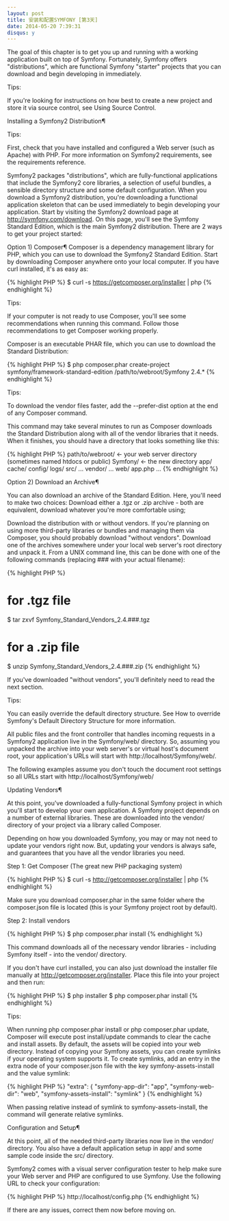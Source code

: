```yaml
---
layout: post
title: 安装和配置SYMFONY [第3天]
date: 2014-05-20 7:39:31
disqus: y
---
```


The goal of this chapter is to get you up and running with a working application built on top of Symfony. Fortunately, Symfony offers "distributions", which are functional Symfony "starter" projects that you can download and begin developing in immediately.

Tips:

If you're looking for instructions on how best to create a new project and store it via source control, see Using Source Control.

Installing a Symfony2 Distribution¶

Tips:

First, check that you have installed and configured a Web server (such as Apache) with PHP. For more information on Symfony2 requirements, see the requirements reference.

Symfony2 packages "distributions", which are fully-functional applications that include the Symfony2 core libraries, a selection of useful bundles, a sensible directory structure and some default configuration. When you download a Symfony2 distribution, you're downloading a functional application skeleton that can be used immediately to begin developing your application.
Start by visiting the Symfony2 download page at http://symfony.com/download. On this page, you'll see the Symfony Standard Edition, which is the main Symfony2 distribution. There are 2 ways to get your project started:

Option 1) Composer¶
Composer is a dependency management library for PHP, which you can use to download the Symfony2 Standard Edition.
Start by downloading Composer anywhere onto your local computer. If you have curl installed, it's as easy as:

{% highlight PHP %}
$ curl -s https://getcomposer.org/installer | php
{% endhighlight %}

Tips:

If your computer is not ready to use Composer, you'll see some recommendations when running this command. Follow those recommendations to get Composer working properly.

Composer is an executable PHAR file, which you can use to download the Standard Distribution:

{% highlight PHP %}
$ php composer.phar create-project symfony/framework-standard-edition /path/to/webroot/Symfony 2.4.*
{% endhighlight %}

Tips:

To download the vendor files faster, add the --prefer-dist option at the end of any Composer command.

This command may take several minutes to run as Composer downloads the Standard Distribution along with all of the vendor libraries that it needs. When it finishes, you should have a directory that looks something like this:


{% highlight PHP %}
path/to/webroot/ <- your web server directory (sometimes named htdocs or public)
    Symfony/ <- the new directory
        app/
            cache/
            config/
            logs/
        src/
            ...
        vendor/
            ...
        web/
            app.php
            ...
{% endhighlight %}

Option 2) Download an Archive¶

You can also download an archive of the Standard Edition. Here, you'll need to make two choices:
Download either a .tgz or .zip archive - both are equivalent, download whatever you're more comfortable using;

Download the distribution with or without vendors. If you're planning on using more third-party libraries or bundles and managing them via Composer, you should probably download "without vendors".
Download one of the archives somewhere under your local web server's root directory and unpack it. From a UNIX command line, this can be done with one of the following commands (replacing ### with your actual filename):


{% highlight PHP %}
# for .tgz file
$ tar zxvf Symfony_Standard_Vendors_2.4.###.tgz

# for a .zip file
$ unzip Symfony_Standard_Vendors_2.4.###.zip
{% endhighlight %}

If you've downloaded "without vendors", you'll definitely need to read the next section.

Tips:

You can easily override the default directory structure. See How to override Symfony's Default Directory Structure for more information.

All public files and the front controller that handles incoming requests in a Symfony2 application live in the Symfony/web/ directory. So, assuming you unpacked the archive into your web server's or virtual host's document root, your application's URLs will start with http://localhost/Symfony/web/.

The following examples assume you don't touch the document root settings so all URLs start with http://localhost/Symfony/web/

Updating Vendors¶

At this point, you've downloaded a fully-functional Symfony project in which you'll start to develop your own application. A Symfony project depends on a number of external libraries. These are downloaded into the vendor/ directory of your project via a library called Composer.

Depending on how you downloaded Symfony, you may or may not need to update your vendors right now. But, updating your vendors is always safe, and guarantees that you have all the vendor libraries you need.

Step 1: Get Composer (The great new PHP packaging system)

{% highlight PHP %}
$ curl -s http://getcomposer.org/installer | php
{% endhighlight %}

Make sure you download composer.phar in the same folder where the composer.json file is located (this is your Symfony project root by default).

Step 2: Install vendors

{% highlight PHP %}
$ php composer.phar install
{% endhighlight %}

This command downloads all of the necessary vendor libraries - including Symfony itself - into the vendor/ directory.

If you don't have curl installed, you can also just download the installer file manually at http://getcomposer.org/installer. Place this file into your project and then run:

{% highlight PHP %}
$ php installer
$ php composer.phar install
{% endhighlight %}


Tips:

When running php composer.phar install or php composer.phar update, Composer will execute post install/update commands to clear the cache and install assets. By default, the assets will be copied into your web directory.
Instead of copying your Symfony assets, you can create symlinks if your operating system supports it. To create symlinks, add an entry in the extra node of your composer.json file with the key symfony-assets-install and the value symlink:

{% highlight PHP %}
"extra": {
    "symfony-app-dir": "app",
    "symfony-web-dir": "web",
    "symfony-assets-install": "symlink"
}
{% endhighlight %}

When passing relative instead of symlink to symfony-assets-install, the command will generate relative symlinks.

Configuration and Setup¶

At this point, all of the needed third-party libraries now live in the vendor/ directory. You also have a default application setup in app/ and some sample code inside the src/ directory.

Symfony2 comes with a visual server configuration tester to help make sure your Web server and PHP are configured to use Symfony. Use the following URL to check your configuration:

{% highlight PHP %}
http://localhost/config.php
{% endhighlight %}

If there are any issues, correct them now before moving on.

